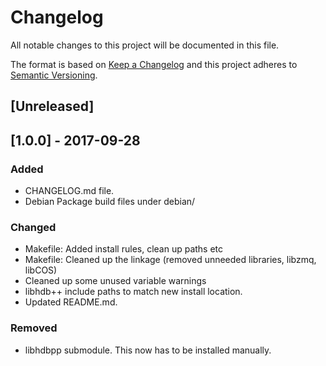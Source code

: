 # Changelog

All notable changes to this project will be documented in this file.

The format is based on [Keep a Changelog](http://keepachangelog.com/en/1.0.0/)
and this project adheres to [Semantic Versioning](http://semver.org/spec/v2.0.0.html).

## [Unreleased]

## [1.0.0] - 2017-09-28

### Added

* CHANGELOG.md file.
* Debian Package build files under debian/

### Changed

* Makefile: Added install rules, clean up paths etc
* Makefile: Cleaned up the linkage (removed unneeded libraries, libzmq, libCOS)
* Cleaned up some unused variable warnings
* libhdb++ include paths to match new install location.
* Updated README.md.

### Removed

* libhdbpp submodule. This now has to be installed manually.
